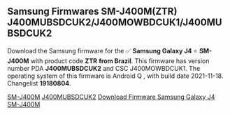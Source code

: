 <h2>Samsung Firmwares SM-J400M(ZTR) J400MUBSDCUK2/J400MOWBDCUK1/J400MUBSDCUK2</h2>
Download the Samsung firmware for the ✅ <strong>Samsung Galaxy J4 </strong> ⭐ <strong>SM-J400M</strong> with product code <strong>ZTR</strong> <strong> from Brazil</strong>. This firmware has version number PDA <strong>J400MUBSDCUK2</strong> and CSC J400MOWBDCUK1. The operating system of this firmware is Android Q , with build date 2021-11-18. Changelist <strong>19180804</strong>.


[SM-J400M](https://samfirm.shop/samsung/model/SM-J400M)
[J400MUBSDCUK2](https://samfirm.shop/samsung/pda/J400MUBSDCUK2)
[Download Firmware Samsung Galaxy J4 SM-J400M](https://samfirm.shop/samsung/firmware/475605)
